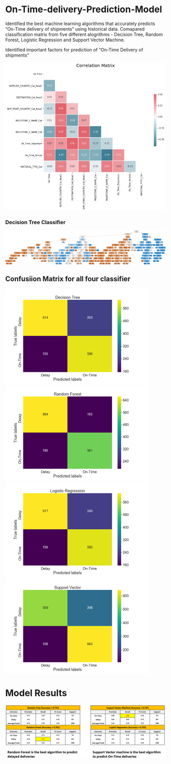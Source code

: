 # On-Time-delivery-Prediction-Model

Identified the best machine learning algorithms that accurately predicts “On-Time delivery of shipments” using historical data. 
Comapared classification matrix from five different alogrithms - Decision Tree, Random Forest, Logistic Regression and Support Vector Machine.

Identified important factors for prediction of “On-Time Delivery of shipments”
 
![Correlation between dependent and independent variables](https://github.com/aashay246/On-Time-delivery-Prediction-Model/blob/main/Corr_all.png)

### Decision Tree Classifier 
![Decision Tree Classifier](https://github.com/aashay246/On-Time-delivery-Prediction-Model/blob/main/shipment_tree.png)

## Confusiion Matrix for all four classifier

<img src="https://github.com/aashay246/On-Time-delivery-Prediction-Model/blob/main/DT.png" width="450"/> <img src="https://github.com/aashay246/On-Time-delivery-Prediction-Model/blob/main/rfc.png" width="450"/>
<img src="https://github.com/aashay246/On-Time-delivery-Prediction-Model/blob/main/LR.png" width="450"/> <img src="https://github.com/aashay246/On-Time-delivery-Prediction-Model/blob/main/svc.png" width="450"/>

# Model Results 

![](https://github.com/aashay246/On-Time-delivery-Prediction-Model/blob/main/Result.PNG)
